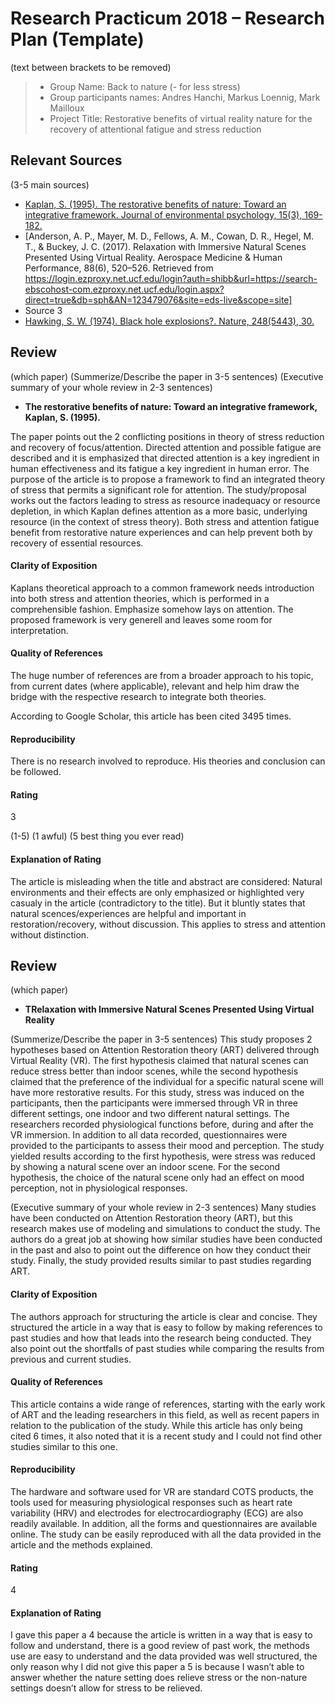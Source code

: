 # Research Practicum 2018 – Research Plan (Template)
(text between brackets to be removed)

> * Group Name: Back to nature (- for less stress)
> * Group participants names: Andres Hanchi, Markus Loennig, Mark Mailloux
> * Project Title: Restorative benefits of virtual reality nature for the recovery of attentional fatigue and stress reduction


## Relevant Sources

(3-5 main sources)

* [Kaplan, S. (1995). The restorative benefits of nature: Toward an integrative framework. Journal of environmental psychology, 15(3), 169-182.](https://github.com/MarkusLoennig/project_template/blob/master/relevant_papers/Resources/The%20restorative%20benefits%20of%20nature_Toward%20an%20integrative%20framework.pdf)
* [Anderson, A. P., Mayer, M. D., Fellows, A. M., Cowan, D. R., Hegel, M. T., & Buckey, J. C. (2017). Relaxation with Immersive Natural Scenes Presented Using Virtual Reality. Aerospace Medicine & Human Performance, 88(6), 520–526. Retrieved from https://login.ezproxy.net.ucf.edu/login?auth=shibb&url=https://search-ebscohost-com.ezproxy.net.ucf.edu/login.aspx?direct=true&db=sph&AN=123479076&site=eds-live&scope=site]
* Source 3
* [Hawking, S. W. (1974). Black hole explosions?. Nature, 248(5443), 30.](http://citeseerx.ist.psu.edu/viewdoc/download?doi=10.1.1.75.3702&rep=rep1&type=pdf)


## Review

(which paper)
(Summerize/Describe the paper in 3-5 sentences)
(Executive summary of your whole review in 2-3 sentences)

* **The restorative benefits of nature: Toward an integrative framework, Kaplan, S. (1995).** 

The paper points out the 2 conflicting positions in theory of stress reduction and recovery of focus/attention. Directed attention and possible fatigue are described and it is emphasized that directed attention is a key ingredient in human effectiveness and its fatigue a key ingredient in human error. The purpose of the article is to propose a framework to find an integrated theory of stress that permits a significant role for attention. The study/proposal works out the factors leading to stress as resource inadequacy or resource depletion, in which Kaplan defines attention as a more basic, underlying resource (in the context of stress theory). Both stress and attention fatigue benefit from restorative nature experiences and can help prevent both by recovery of essential resources.

#### Clarity of Exposition

Kaplans theoretical approach to a common framework needs introduction into both stress and attention theories, which is performed in a comprehensible fashion. Emphasize somehow lays on attention. The proposed framework is very generell and leaves some room for interpretation. 

#### Quality of References

The huge number of references are from a broader approach to his topic, from current dates (where applicable), relevant and help him draw the bridge with the respective research to integrate both theories.  

According to Google Scholar, this article has been cited 3495 times. 

#### Reproducibility

There is no research involved to reproduce. His theories and conclusion can be followed. 

#### Rating

3

(1-5)
(1 awful)
(5 best thing you ever read)

#### Explanation of Rating

The article is misleading when the title and abstract are considered: Natural environments and their effects are only emphasized or highlighted very casualy in the article (contradictory to the title). But it bluntly states that natural scences/experiences are helpful and important in restoration/recovery, without discussion. This applies to stress and attention without distinction.   


## Review

(which paper)
* **TRelaxation with Immersive Natural Scenes Presented Using Virtual Reality**

(Summerize/Describe the paper in 3-5 sentences)
This study proposes 2 hypotheses based on Attention Restoration theory (ART) delivered through Virtual Reality (VR). The first hypothesis claimed that natural scenes can reduce stress better than indoor scenes, while the second hypothesis claimed that the preference of the individual for a specific natural scene will have more restorative results. 
For this study, stress was induced on the participants, then the participants were immersed through VR in three different settings, one indoor and two different natural settings. The researchers recorded physiological functions before, during and after the VR immersion. In addition to all data recorded, questionnaires were provided to the participants to assess their mood and perception.
The study yielded results according to the first hypothesis, were stress was reduced by showing a natural scene over an indoor scene. For the second hypothesis, the choice of the natural scene only had an effect on mood perception, not in physiological responses.

(Executive summary of your whole review in 2-3 sentences)
Many studies have been conducted on Attention Restoration theory (ART), but this research makes use of modeling and simulations to conduct the study. The authors do a great job at showing how similar studies have been conducted in the past and also to point out the difference on how they conduct their study. Finally, the study provided results similar to past studies regarding ART.

#### Clarity of Exposition

The authors approach for structuring the article is clear and concise. They structured the article in a way that is easy to follow by making references to past studies and how that leads into the research being conducted. They also point out the shortfalls of past studies while comparing the results from previous and current studies. 

#### Quality of References

This article contains a wide range of references, starting with the early work of ART and the leading researchers in this field, as well as recent papers in relation to the publication of the study. While this article has only being cited 6 times, it also noted that it is a recent study and I could not find other studies similar to this one. 

#### Reproducibility

The hardware and software used for VR are standard COTS products, the tools used for measuring physiological responses such as heart rate variability (HRV) and electrodes for electrocardiography (ECG) are also readily available. In addition, all the forms and questionnaires are available online. The study can be easily reproduced with all the data provided in the article and the methods explained. 

#### Rating

4

#### Explanation of Rating

I gave this paper a 4 because the article is written in a way that is easy to follow and understand, there is a good review of past work, the methods use are easy to understand and the data provided was well structured,  the only reason why I did not give this paper a 5 is because I wasn’t able to answer whether the nature setting does relieve stress or the non-nature settings doesn’t allow for stress to be relieved.
